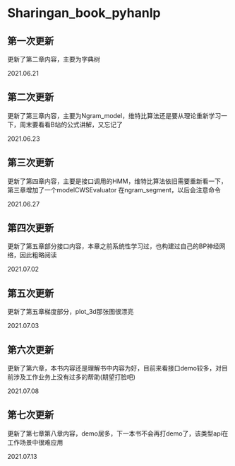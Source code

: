 # Sharingan_book_pyhanlp

## 第一次更新

更新了第二章内容，主要为字典树

2021.06.21

## 第二次更新

更新了第三章内容，主要为Ngram_model，维特比算法还是要从理论重新学习一下，周末要看看B站的公式讲解，又忘记了

2021.06.23

## 第三次更新

更新了第四章内容，主要是接口调用的HMM，维特比算法依旧需要重新看一下，第三章增加了一个modelCWSEvaluator 在ngram_segment，以后会注意命令

2021.06.27

## 第四次更新

更新了第五章部分接口内容，本章之前系统性学习过，也构建过自己的BP神经网络，因此粗略阅读

2021.07.02

## 第五次更新

更新了第五章梯度部分，plot_3d那张图很漂亮

2021.07.03

## 第六次更新

更新了第六章，本书内容还是理解书中内容为好，目前来看接口demo较多，对目前涉及工作业务上没有过多的帮助(期望打脸吧)

2021.07.08

## 第七次更新

更新了第七章第八章内容，demo居多，下一本书不会再打demo了，该类型api在工作场景中很难应用

2021.07.13
